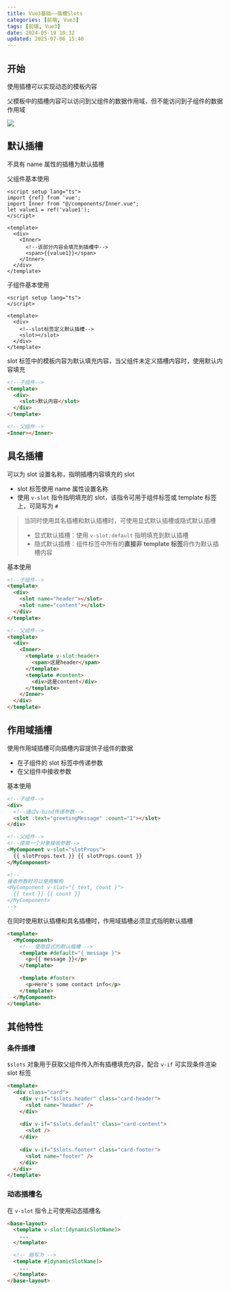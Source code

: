 ```yaml
---
title: Vue3基础——插槽Slots
categories: [前端, Vue3]
tags: [前端, Vue3]
date: 2024-05-19 10:32
updated: 2025-07-06 15:40
---
```

## 开始

使用插槽可以实现动态的模板内容

父模板中的插槽内容可以访问到父组件的数据作用域，但不能访问到子组件的数据作用域

![](vue3-slot-1751769743326.png)

## 默认插槽

不具有 name 属性的插槽为默认插槽

父组件基本使用

```vue
<script setup lang="ts">
import {ref} from 'vue';
import Inner from "@/components/Inner.vue";
let value1 = ref('value1');
</script>

<template>
  <div>
    <Inner>
      <!--该部分内容会填充到插槽中-->
      <span>{{value1}}</span>
    </Inner>
  </div>
</template>
```

子组件基本使用

```vue
<script setup lang="ts">
</script>

<template>
  <div>
    <!--slot标签定义默认插槽-->
    <slot></slot>
  </div>
</template>
```

slot 标签中的模板内容为默认填充内容，当父组件未定义插槽内容时，使用默认内容填充

```html
<!--子组件-->
<template>
  <div>
    <slot>默认内容</slot>
  </div>
</template>

<!--父组件-->
<Inner></Inner>
```

## 具名插槽

可以为 slot 设置名称，指明插槽内容填充的 slot

- slot 标签使用 name 属性设置名称
- 使用 `v-slot` 指令指明填充的 slot，该指令可用于组件标签或 template 标签上，可简写为 `#`

> 当同时使用具名插槽和默认插槽时，可使用显式默认插槽或隐式默认插槽
>
> - 显式默认插槽：使用 `v-slot:default` 指明填充到默认插槽
> - 隐式默认插槽：组件标签中所有的**直接非 template 标签**将作为默认插槽内容

基本使用

```html
<!--子组件-->
<template>
  <div>
    <slot name="header"></slot>
    <slot name="content"></slot>
  </div>
</template>

<!--父组件-->
<template>
  <div>
    <Inner>
      <template v-slot:header>
        <span>这是header</span>
      </template>
      <template #content>
        <div>这是content</div>
      </template>
    </Inner>
  </div>
</template>
```

## 作用域插槽

使用作用域插槽可向插槽内容提供子组件的数据

- 在子组件的 slot 标签中传递参数
- 在父组件中接收参数

基本使用

```html
<!--子组件-->
<div>
  <!--通过v-bind传递参数-->
  <slot :text="greetingMessage" :count="1"></slot>
</div>

<!--父组件-->
<!--使用一个对象接收参数-->
<MyComponent v-slot="slotProps">
  {{ slotProps.text }} {{ slotProps.count }}
</MyComponent>

<!--
接收参数时可以使用解构
<MyComponent v-slot="{ text, count }">
  {{ text }} {{ count }}
</MyComponent>
-->
```

在同时使用默认插槽和具名插槽时，作用域插槽必须显式指明默认插槽

```html
<template>
  <MyComponent>
    <!-- 使用显式的默认插槽 -->
    <template #default="{ message }">
      <p>{{ message }}</p>
    </template>

    <template #footer>
      <p>Here's some contact info</p>
    </template>
  </MyComponent>
</template>
```

## 其他特性

### 条件插槽

`$slots` 对象用于获取父组件传入所有插槽填充内容，配合 `v-if` 可实现条件渲染 slot 标签

```html
<template>
  <div class="card">
    <div v-if="$slots.header" class="card-header">
      <slot name="header" />
    </div>
    
    <div v-if="$slots.default" class="card-content">
      <slot />
    </div>
    
    <div v-if="$slots.footer" class="card-footer">
      <slot name="footer" />
    </div>
  </div>
</template>
```

### 动态插槽名

在 `v-slot` 指令上可使用动态插槽名

```html
<base-layout>
  <template v-slot:[dynamicSlotName]>
    ...
  </template>

  <!-- 缩写为 -->
  <template #[dynamicSlotName]>
    ...
  </template>
</base-layout>
```
